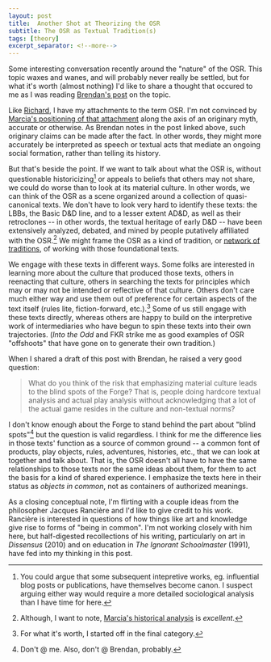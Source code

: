 ```yaml
---
layout: post
title:  Another Shot at Theorizing the OSR
subtitle: The OSR as Textual Tradition(s)
tags: [theory]
excerpt_separator: <!--more-->
---
```


Some interesting conversation recently around the "nature" of the OSR. This topic waxes and wanes, and will probably never really be settled, but for what it's worth (almost nothing) I'd like to share a thought that occured to me as I was reading [Brendan's post](https://www.necropraxis.com/2022/06/06/the-confucius-maneuver/) on the topic.

Like [Richard](https://lurkerablog.wordpress.com/2022/06/03/have-you-tried-ant-a-response-to-marcias-osr-is-dead-post/), I have my attachments to the term OSR. I'm not convinced by [Marcia's positioning of that attachment](https://chiquitafajita.blogspot.com/2022/06/the-osr-should-die.html) along the axis of an originary myth, accurate or otherwise. As Brendan notes in the post linked above, such originary claims can be made after the fact. In other words, they might more accurately be interpreted as speech or textual acts that mediate an ongoing social formation, rather than telling its history.<!--more-->

But that's beside the point. If we want to talk about what the OSR is, without questionable historicizing[^2] or appeals to beliefs that others may not share, we could do worse than to look at its material culture. In other words, we can think of the OSR as a scene organized around a collection of quasi-canonical texts. We don't have to look very hard to identify these texts: the LBBs, the Basic D&D line, and to a lesser extent AD&D, as well as their retroclones -- in other words, the textual heritage of early D&D -- have been extensively analyzed, debated, and mined by people putatively affiliated with the OSR.[^1] We might frame the OSR as a kind of tradition, or [network of traditions](https://lurkerablog.wordpress.com/2022/06/03/have-you-tried-ant-a-response-to-marcias-osr-is-dead-post/), of working with those foundational texts.

We engage with these texts in different ways. Some folks are interested in learning more about the culture that produced those texts, others in reenacting that culture, others in searching the texts for principles which may or may not be intended or reflective of that culture. Others don't care much either way and use them out of preference for certain aspects of the text itself (rules lite, fiction-forward, etc.).[^3] Some of us still engage with these texts directly, whereas others are happy to build on the interpretive work of intermediaries who have begun to spin these texts into their own trajectories. (_Into the Odd_ and FKR strike me as good examples of OSR "offshoots" that have gone on to generate their own tradition.)

When I shared a draft of this post with Brendan, he raised a very good question:

> What do you think of the risk that emphasizing material culture leads to the blind spots of the Forge? That is, people doing hardcore textual analysis and actual play analysis without acknowledging that a lot of the actual game resides in the culture and non-textual norms?

I don't know enough about the Forge to stand behind the part about "blind spots"[^4] but the question is valid regardless. I think for me the difference lies in those texts' function as a source of common ground -- a common font of products, play objects, rules, adventures, histories, etc., that we can look at together and talk about. That is, the OSR doesn't all have to have the same relationships to those texts nor the same ideas about them, for them to act the basis for a kind of shared experience. I emphasize the texts here in their status as _objects in common_, not as containers of authorized meanings.

As a closing conceptual note, I'm flirting with a couple ideas from the philosopher Jacques Rancière and I'd like to give credit to his work. Rancière is interested in questions of how things like art and knowledge give rise to forms of "being in common". I'm not working closely with him here, but half-digested recollections of his writing, particularly on art in _Dissensus_ (2010) and on education in _The Ignorant Schoolmaster_ (1991), have fed into my thinking in this post.

[^1]: Although, I want to note, [Marcia's historical analysis](https://chiquitafajita.blogspot.com/2022/06/the-osr-should-die.html) is *excellent*.
[^2]: You could argue that some subsequent intepretive works, eg. influential blog posts or publications, have themselves become canon. I suspect arguing either way would require a more detailed sociological analysis than I have time for here.
[^3]: For what it's worth, I started off in the final category.
[^4]: Don't @ me. Also, don't @ Brendan, probably.